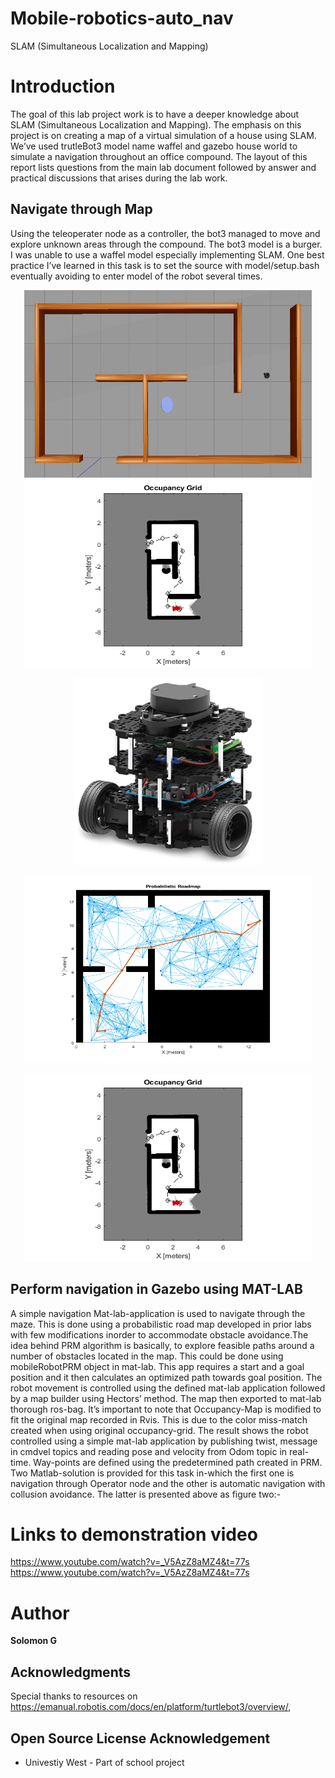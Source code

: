 # Mobile-robotics-auto_nav
SLAM (Simultaneous Localization and Mapping)
# Introduction
<p align = "left">
The goal of this lab project work is to have a deeper knowledge about SLAM (Simultaneous Localization and Mapping). The emphasis on this project is on creating a map of a virtual
simulation of a house using SLAM. We’ve used trutleBot3 model name waffel and gazebo house world to simulate a navigation throughout an office compound. The layout of this report lists questions from the main lab document followed by answer and practical discussions that arises during the lab work.
</p>

## Navigate through Map
Using the teleoperater node as a controller, the bot3 managed to move and explore unknown
areas through the compound. The bot3 model is a burger. I was unable to use a
waffel model especially implementing SLAM. One best practice I’ve learned in this task is
to set the source with model/setup.bash eventually avoiding to enter model of the robot
several times.

<p align="center">
  <img width="460" height="300" src="./robot2.png">
  <img width="460" height="300" src="./robot.png">
</p>

<p align="center">
  <img width="300" height="300" src="./TurtleBot3_Burger.png">
</p>

<p align="center">
  <img width="460" height="300" src="./connectiondistace3.png">
</p>
<p align="center">
  <img width="460" height="300" src="./robot.png">
</p>



## Perform navigation in Gazebo using MAT-LAB

A simple navigation Mat-lab-application is used to navigate through the maze. This is
done using a probabilistic road map developed in prior labs with few modifications inorder
to accommodate obstacle avoidance.The idea behind PRM algorithm is basically, to explore
feasible paths around a number of obstacles located in the map. This could be done
using mobileRobotPRM object in mat-lab. This app requires a start and a goal position
and it then calculates an optimized path towards goal position. The robot movement is
controlled using the defined mat-lab application followed by a map builder using Hectors’
method. The map then exported to mat-lab thorough ros-bag. It’s important to note
that Occupancy-Map is modified to fit the original map recorded in Rvis. This is due
to the color miss-match created when using original occupancy-grid. The result shows
the robot controlled using a simple mat-lab application by publishing twist, message in
cmdvel topics and reading pose and velocity from Odom topic in real-time. Way-points
are defined using the predetermined path created in PRM. Two Matlab-solution is provided
for this task in-which the first one is navigation through Operator node and the
other is automatic navigation with collusion avoidance. The latter is presented above as
figure two:-
# Links to demonstration video
https://www.youtube.com/watch?v=_V5AzZ8aMZ4&t=77s
https://www.youtube.com/watch?v=_V5AzZ8aMZ4&t=77s

# Author
**Solomon G**

## Acknowledgments
Special thanks to resources on https://emanual.robotis.com/docs/en/platform/turtlebot3/overview/, 

## Open Source License Acknowledgement
* Univestiy West - Part of school project

